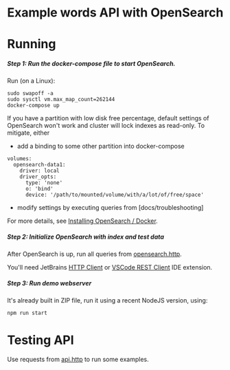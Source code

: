 # Example words API with OpenSearch

# Running

##### Step 1: Run the docker-compose file to start OpenSearch.

Run (on a Linux):
```
sudo swapoff -a
sudo sysctl vm.max_map_count=262144
docker-compose up
``` 
If you have a partition with low disk free percentage, default settings of OpenSearch won't work and cluster will lock indexes as read-only.
To mitigate, either 
- add a binding to some other partition into docker-compose
```
volumes:
  opensearch-data1:
    driver: local
    driver_opts:
      type: 'none'
      o: 'bind'
      device: '/path/to/mounted/volume/with/a/lot/of/free/space'
``` 
- modify settings by executing queries from [docs/troubleshooting]

For more details, see [Installing OpenSearch / Docker](https://opensearch.org/docs/latest/install-and-configure/install-opensearch/docker/).

##### Step 2: Initialize OpenSearch with index and test data 
After OpenSearch is up, run all queries from [opensearch.http](./opensearch.http).

You'll need JetBrains [HTTP Client](https://www.jetbrains.com/help/webstorm/http-client-in-product-code-editor.html) or [VSCode REST Client](https://github.com/Huachao/vscode-restclient) IDE extension.

##### Step 3: Run demo webserver
It's already built in ZIP file, run it using a recent NodeJS version, using:
```
npm run start
```

# Testing API

Use requests from [api.http](./api.http) to run some examples.
